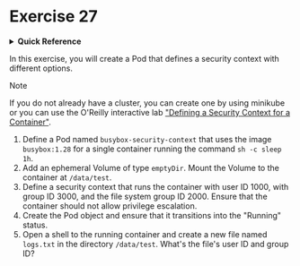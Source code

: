 # Exercise 27

<details>
<summary><b>Quick Reference</b></summary>
<p>

* Namespace: `default`<br>
* Documentation: [Configure a Security Context for a Pod or Container](https://kubernetes.io/docs/tasks/configure-pod-container/security-context/)

</p>
</details>

In this exercise, you will create a Pod that defines a security context with different options.

> [!NOTE]
> If you do not already have a cluster, you can create one by using minikube or you can use the O'Reilly interactive lab ["Defining a Security Context for a Container"](https://learning.oreilly.com/scenarios/defining-a-security/9781098164263/).

1. Define a Pod named `busybox-security-context` that uses the image `busybox:1.28` for a single container running the command `sh -c sleep 1h`.
2. Add an ephemeral Volume of type `emptyDir`. Mount the Volume to the container at `/data/test`.
3. Define a security context that runs the container with user ID 1000, with group ID 3000, and the file system group ID 2000. Ensure that the container should not allow privilege escalation.
4. Create the Pod object and ensure that it transitions into the "Running" status.
5. Open a shell to the running container and create a new file named `logs.txt` in the directory `/data/test`. What's the file's user ID and group ID?
